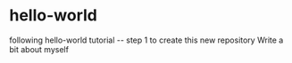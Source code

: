 # hello-world
following hello-world tutorial -- step 1 to create this new repository
Write a bit about myself
